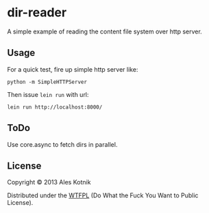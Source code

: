# dir-reader

A simple example of reading the content file system over http server.

## Usage

For a quick test, fire up simple http server like:

    python -m SimpleHTTPServer

Then issue `lein run` with url:

    lein run http://localhost:8000/

## ToDo

Use core.async to fetch dirs in parallel.

## License

Copyright © 2013 Ales Kotnik

Distributed under the [WTFPL](http://en.wikipedia.org/wiki/WTFPL) (Do What the Fuck You Want to Public License).

